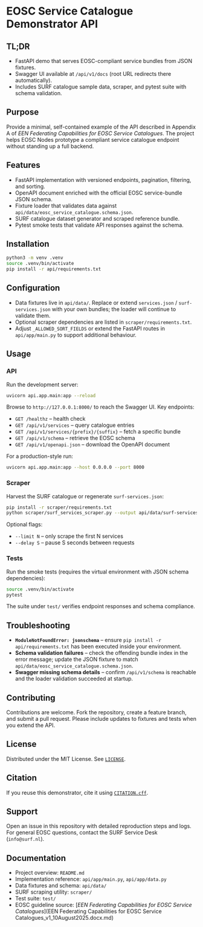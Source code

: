 # EOSC Service Catalogue Demonstrator API

## TL;DR
- FastAPI demo that serves EOSC-compliant service bundles from JSON fixtures.
- Swagger UI available at `/api/v1/docs` (root URL redirects there automatically).
- Includes SURF catalogue sample data, scraper, and pytest suite with schema validation.

## Purpose
Provide a minimal, self-contained example of the API described in Appendix A of *EEN Federating Capabilities for EOSC Service Catalogues*. The project helps EOSC Nodes prototype a compliant service catalogue endpoint without standing up a full backend.

## Features
- FastAPI implementation with versioned endpoints, pagination, filtering, and sorting.
- OpenAPI document enriched with the official EOSC service-bundle JSON schema.
- Fixture loader that validates data against `api/data/eosc_service_catalogue.schema.json`.
- SURF catalogue dataset generator and scraped reference bundle.
- Pytest smoke tests that validate API responses against the schema.

## Installation
```bash
python3 -m venv .venv
source .venv/bin/activate
pip install -r api/requirements.txt
```

## Configuration
- Data fixtures live in `api/data/`. Replace or extend `services.json` / `surf-services.json` with your own bundles; the loader will continue to validate them.
- Optional scraper dependencies are listed in `scraper/requirements.txt`.
- Adjust `_ALLOWED_SORT_FIELDS` or extend the FastAPI routes in `api/app/main.py` to support additional behaviour.

## Usage
### API
Run the development server:
```bash
uvicorn api.app.main:app --reload
```
Browse to `http://127.0.0.1:8000/` to reach the Swagger UI. Key endpoints:
- `GET /healthz` – health check
- `GET /api/v1/services` – query catalogue entries
- `GET /api/v1/services/{prefix}/{suffix}` – fetch a specific bundle
- `GET /api/v1/schema` – retrieve the EOSC schema
- `GET /api/v1/openapi.json` – download the OpenAPI document

For a production-style run:
```bash
uvicorn api.app.main:app --host 0.0.0.0 --port 8000
```

### Scraper
Harvest the SURF catalogue or regenerate `surf-services.json`:
```bash
pip install -r scraper/requirements.txt
python scraper/surf_services_scraper.py --output api/data/surf-services.json
```
Optional flags:
- `--limit N` – only scrape the first N services
- `--delay S` – pause S seconds between requests

### Tests
Run the smoke tests (requires the virtual environment with JSON schema dependencies):
```bash
source .venv/bin/activate
pytest
```
The suite under `test/` verifies endpoint responses and schema compliance.

## Troubleshooting
- **`ModuleNotFoundError: jsonschema`** – ensure `pip install -r api/requirements.txt` has been executed inside your environment.
- **Schema validation failures** – check the offending bundle index in the error message; update the JSON fixture to match `api/data/eosc_service_catalogue.schema.json`.
- **Swagger missing schema details** – confirm `/api/v1/schema` is reachable and the loader validation succeeded at startup.

## Contributing
Contributions are welcome. Fork the repository, create a feature branch, and submit a pull request. Please include updates to fixtures and tests when you extend the API.

## License
Distributed under the MIT License. See [`LICENSE`](LICENSE).

## Citation
If you reuse this demonstrator, cite it using [`CITATION.cff`](CITATION.cff).

## Support
Open an issue in this repository with detailed reproduction steps and logs. For general EOSC questions, contact the SURF Service Desk (`info@surf.nl`).

## Documentation
- Project overview: `README.md`
- Implementation reference: `api/app/main.py`, `api/app/data.py`
- Data fixtures and schema: `api/data/`
- SURF scraping utility: `scraper/`
- Test suite: `test/`
- EOSC guideline source: [*EEN Federating Capabilities for EOSC Service Catalogues*](EEN Federating Capabilities for EOSC Service Catalogues_v1_10August2025.docx.md)
